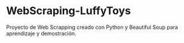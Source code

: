 # WebScraping-LuffyToys
Proyecto de Web Scrapping creado con Python y Beautiful Soup para aprendizaje y demostración.
